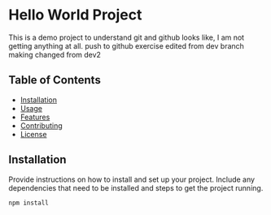 # Hello World Project

This is a demo project to understand git and github
looks like, I am not getting anything at all.
push to github exercise
edited from dev branch
making changed from dev2
## Table of Contents

- [Installation](#installation)
- [Usage](#usage)
- [Features](#features)
- [Contributing](#contributing)
- [License](#license)

## Installation

Provide instructions on how to install and set up your project. Include any dependencies that need to be installed and steps to get the project running.

```bash
npm install
